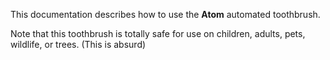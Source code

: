 This documentation describes how to use the **Atom** automated toothbrush.

Note that this toothbrush is totally safe for use on children, adults, pets, wildlife, or trees. (This is absurd)
